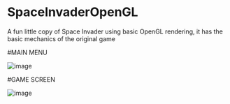 # SpaceInvaderOpenGL
A fun little copy of Space Invader using basic OpenGL rendering, it has the basic mechanics of the original game

#MAIN MENU

![image](https://user-images.githubusercontent.com/84741007/219401284-444da084-dec7-48bb-a6bf-caf6eb444998.png)

#GAME SCREEN

![image](https://user-images.githubusercontent.com/84741007/219401576-60c1b75d-f448-4395-9a8f-429b31387d6b.png)

